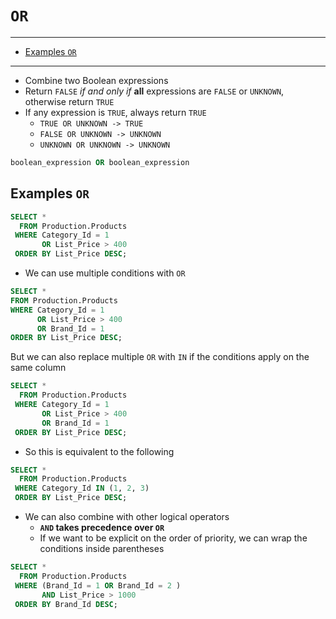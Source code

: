 # `OR`

---

- [Examples `OR`](#examples-or)

---

- Combine two Boolean expressions
- Return `FALSE` *if and only if* **all** expressions are `FALSE` or `UNKNOWN`, otherwise return `TRUE`
- If any expression is `TRUE`, always return `TRUE`
  - `TRUE OR UNKNOWN -> TRUE`
  - `FALSE OR UNKNOWN -> UNKNOWN`
  - `UNKNOWN OR UNKNOWN -> UNKNOWN`

```sql
boolean_expression OR boolean_expression
```

## Examples `OR`

```sql
SELECT *
  FROM Production.Products
 WHERE Category_Id = 1
       OR List_Price > 400
 ORDER BY List_Price DESC;
```

- We can use multiple conditions with `OR`

```sql
SELECT *
FROM Production.Products
WHERE Category_Id = 1
      OR List_Price > 400
      OR Brand_Id = 1
ORDER BY List_Price DESC;
```

But we can also replace multiple `OR` with `IN` if the conditions apply on the same column

```sql
SELECT *
  FROM Production.Products
 WHERE Category_Id = 1
       OR List_Price > 400
       OR Brand_Id = 1
 ORDER BY List_Price DESC;
```

- So this is equivalent to the following

```sql
SELECT *
  FROM Production.Products
 WHERE Category_Id IN (1, 2, 3)
 ORDER BY List_Price DESC;
```

- We can also combine with other logical operators
  - **`AND` takes precedence over `OR`**
  - If we want to be explicit on the order of priority, we can wrap the conditions inside parentheses

```sql
SELECT *
  FROM Production.Products
 WHERE (Brand_Id = 1 OR Brand_Id = 2 )
       AND List_Price > 1000
 ORDER BY Brand_Id DESC;
```
